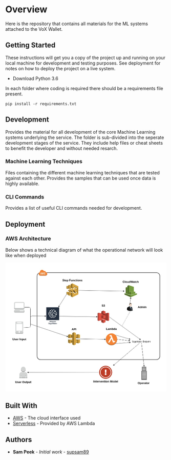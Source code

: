 # Overview

Here is the repository that contains all materials for the ML systems attached to the VoX Wallet.

## Getting Started

These instructions will get you a copy of the project up and running on your local machine for development and testing purposes. See deployment for notes on how to deploy the project on a live system.

- Download Python 3.6

In each folder where coding is required there should be a requirements file present.

```
pip install -r requirements.txt
```

## Development

Provides the material for all development of the core Machine Learning systems underlying the service. The folder is sub-divided into the seperate development stages of the service. They include help files or cheat sheets to benefit the developer and without needed resarch.

### Machine Learning Techniques

Files containing the different machine learning techniques that are tested against each other. Provides the samples that can be used once data is highly available.

### CLI Commands

Provides a list of useful CLI commands needed for development. 

## Deployment

### AWS Architecture

Below shows a technical diagram of what the operational network will look like when deployed

![ML Framework](ML-Framework.jpg)

## Built With

* [AWS](https://aws.amazon.com/) - The cloud interface used
* [Serverless](https://serverless.com/) - Provided by AWS Lambda

## Authors

* **Sam Peek** - *Initial work* - [supsam89](https://github.com/supsam89)
